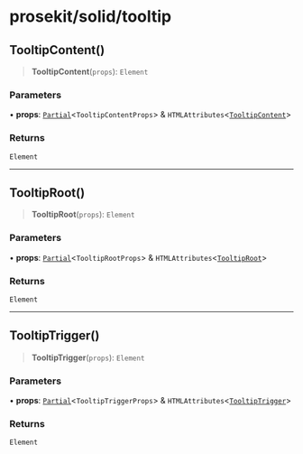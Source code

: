 # prosekit/solid/tooltip

<a id="TooltipContent" name="TooltipContent"></a>

## TooltipContent()

> **TooltipContent**(`props`): `Element`

### Parameters

• **props**: [`Partial`](https://www.typescriptlang.org/docs/handbook/utility-types.html#partialtype)\<`TooltipContentProps`\> & `HTMLAttributes`\<[`TooltipContent`](../lit/tooltip.md#TooltipContent)\>

### Returns

`Element`

***

<a id="TooltipRoot" name="TooltipRoot"></a>

## TooltipRoot()

> **TooltipRoot**(`props`): `Element`

### Parameters

• **props**: [`Partial`](https://www.typescriptlang.org/docs/handbook/utility-types.html#partialtype)\<`TooltipRootProps`\> & `HTMLAttributes`\<[`TooltipRoot`](../lit/tooltip.md#TooltipRoot)\>

### Returns

`Element`

***

<a id="TooltipTrigger" name="TooltipTrigger"></a>

## TooltipTrigger()

> **TooltipTrigger**(`props`): `Element`

### Parameters

• **props**: [`Partial`](https://www.typescriptlang.org/docs/handbook/utility-types.html#partialtype)\<`TooltipTriggerProps`\> & `HTMLAttributes`\<[`TooltipTrigger`](../lit/tooltip.md#TooltipTrigger)\>

### Returns

`Element`
